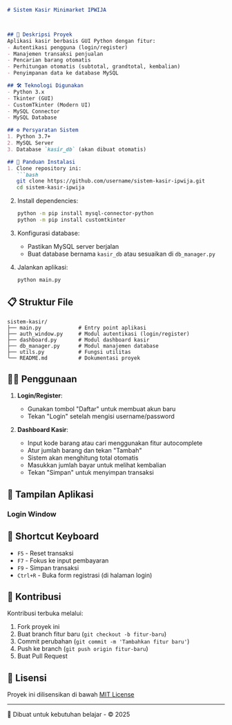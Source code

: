 

```markdown
# Sistem Kasir Minimarket IPWIJA



## 📝 Deskripsi Proyek
Aplikasi kasir berbasis GUI Python dengan fitur:
- Autentikasi pengguna (login/register)
- Manajemen transaksi penjualan
- Pencarian barang otomatis
- Perhitungan otomatis (subtotal, grandtotal, kembalian)
- Penyimpanan data ke database MySQL

## 🛠 Teknologi Digunakan
- Python 3.x
- Tkinter (GUI)
- CustomTkinter (Modern UI)
- MySQL Connector
- MySQL Database

## ⚙️ Persyaratan Sistem
1. Python 3.7+
2. MySQL Server
3. Database `kasir_db` (akan dibuat otomatis)

## 🚀 Panduan Instalasi
1. Clone repository ini:
   ```bash
   git clone https://github.com/username/sistem-kasir-ipwija.git
   cd sistem-kasir-ipwija
   ```

2. Install dependencies:
   ```bash
   python -m pip install mysql-connector-python
   python -m pip install customtkinter
   ```

3. Konfigurasi database:
   - Pastikan MySQL server berjalan
   - Buat database bernama `kasir_db` atau sesuaikan di `db_manager.py`

4. Jalankan aplikasi:
   ```bash
   python main.py
   ```

## 📋 Struktur File
```
sistem-kasir/
├── main.py            # Entry point aplikasi
├── auth_window.py     # Modul autentikasi (login/register)
├── dashboard.py       # Modul dashboard kasir
├── db_manager.py      # Modul manajemen database
├── utils.py           # Fungsi utilitas
└── README.md          # Dokumentasi proyek
```

## 🧑‍💻 Penggunaan
1. **Login/Register**:
   - Gunakan tombol "Daftar" untuk membuat akun baru
   - Tekan "Login" setelah mengisi username/password

2. **Dashboard Kasir**:
   - Input kode barang atau cari menggunakan fitur autocomplete
   - Atur jumlah barang dan tekan "Tambah"
   - Sistem akan menghitung total otomatis
   - Masukkan jumlah bayar untuk melihat kembalian
   - Tekan "Simpan" untuk menyimpan transaksi

## 🎨 Tampilan Aplikasi
### Login Window


## 📌 Shortcut Keyboard
- `F5` - Reset transaksi
- `F7` - Fokus ke input pembayaran
- `F9` - Simpan transaksi
- `Ctrl+R` - Buka form registrasi (di halaman login)

## 🤝 Kontribusi
Kontribusi terbuka melalui:
1. Fork proyek ini
2. Buat branch fitur baru (`git checkout -b fitur-baru`)
3. Commit perubahan (`git commit -m 'Tambahkan fitur baru'`)
4. Push ke branch (`git push origin fitur-baru`)
5. Buat Pull Request

## 📜 Lisensi
Proyek ini dilisensikan di bawah [MIT License](LICENSE)

---
🛒 Dibuat untuk kebutuhan  belajar - © 2025
```


